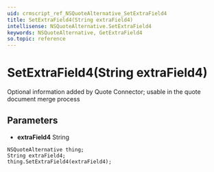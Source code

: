 ```yaml
---
uid: crmscript_ref_NSQuoteAlternative_SetExtraField4
title: SetExtraField4(String extraField4)
intellisense: NSQuoteAlternative.SetExtraField4
keywords: NSQuoteAlternative, GetExtraField4
so.topic: reference
---
```


# SetExtraField4(String extraField4)

Optional information added by Quote Connector; usable in the quote document merge process

## Parameters

* **extraField4** String

```crmscript
NSQuoteAlternative thing;
String extraField4;
thing.SetExtraField4(extraField4);
```

